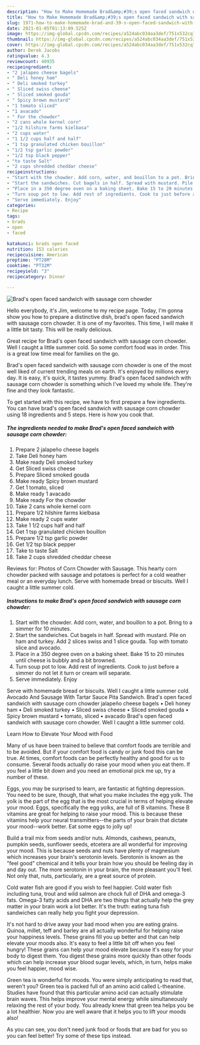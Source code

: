 ```yaml
---
description: "How to Make Homemade Brad&amp;#39;s open faced sandwich with sausage corn chowder"
title: "How to Make Homemade Brad&amp;#39;s open faced sandwich with sausage corn chowder"
slug: 1971-how-to-make-homemade-brad-and-39-s-open-faced-sandwich-with-sausage-corn-chowder
date: 2021-01-05T01:13:09.525Z
image: https://img-global.cpcdn.com/recipes/a524abc034aa3def/751x532cq70/brads-open-faced-sandwich-with-sausage-corn-chowder-recipe-main-photo.jpg
thumbnail: https://img-global.cpcdn.com/recipes/a524abc034aa3def/751x532cq70/brads-open-faced-sandwich-with-sausage-corn-chowder-recipe-main-photo.jpg
cover: https://img-global.cpcdn.com/recipes/a524abc034aa3def/751x532cq70/brads-open-faced-sandwich-with-sausage-corn-chowder-recipe-main-photo.jpg
author: Derek Jacobs
ratingvalue: 4.3
reviewcount: 40935
recipeingredient:
- "2 jalapeo cheese bagels"
- " Deli honey ham"
- " Deli smoked turkey"
- " Sliced swiss cheese"
- " Sliced smoked gouda"
- " Spicy brown mustard"
- "1 tomato sliced"
- "1 avacado"
- " For the chowder"
- "2 cans whole kernel corn"
- "1/2 hilshire farms kielbasa"
- "2 cups water"
- "1 1/2 cups half and half"
- "1 tsp granulated chicken bouillon"
- "1/2 tsp garlic powder"
- "1/2 tsp black pepper"
- "to taste Salt"
- "2 cups shredded cheddar cheese"
recipeinstructions:
- "Start with the chowder. Add corn, water, and bouillon to a pot. Bring to a simmer for 10 minutes."
- "Start the sandwiches. Cut bagels in half. Spread with mustard. Pile on ham and turkey. Add 2 slices swiss and 1 slice gouda. Top with tomato slice and avocado."
- "Place in a 350 degree oven on a baking sheet. Bake 15 to 20 minutes until cheese is bubbly and a bit browned."
- "Turn soup pot to low. Add rest of ingredients. Cook to just before a simmer do not let it turn or cream will separate."
- "Serve immediately. Enjoy"
categories:
- Recipe
tags:
- brads
- open
- faced

katakunci: brads open faced 
nutrition: 153 calories
recipecuisine: American
preptime: "PT28M"
cooktime: "PT32M"
recipeyield: "3"
recipecategory: Dinner

---
```



![Brad&#39;s open faced sandwich with sausage corn chowder](https://img-global.cpcdn.com/recipes/a524abc034aa3def/751x532cq70/brads-open-faced-sandwich-with-sausage-corn-chowder-recipe-main-photo.jpg)

Hello everybody, it's Jim, welcome to my recipe page. Today, I'm gonna show you how to prepare a distinctive dish, brad&#39;s open faced sandwich with sausage corn chowder. It is one of my favorites. This time, I will make it a little bit tasty. This will be really delicious.

Great recipe for Brad&#39;s open faced sandwich with sausage corn chowder. Well I caught a little summer cold. So some comfort food was in order. This is a great low time meal for families on the go.

Brad&#39;s open faced sandwich with sausage corn chowder is one of the most well liked of current trending meals on earth. It's enjoyed by millions every day. It is easy, it's quick, it tastes yummy. Brad&#39;s open faced sandwich with sausage corn chowder is something which I've loved my whole life. They're fine and they look fantastic.


To get started with this recipe, we have to first prepare a few ingredients. You can have brad&#39;s open faced sandwich with sausage corn chowder using 18 ingredients and 5 steps. Here is how you cook that.

<!--inarticleads1-->

##### The ingredients needed to make Brad&#39;s open faced sandwich with sausage corn chowder:

1. Prepare 2 jalapeño cheese bagels
1. Take  Deli honey ham
1. Make ready  Deli smoked turkey
1. Get  Sliced swiss cheese
1. Prepare  Sliced smoked gouda
1. Make ready  Spicy brown mustard
1. Get 1 tomato, sliced
1. Make ready 1 avacado
1. Make ready  For the chowder
1. Take 2 cans whole kernel corn
1. Prepare 1/2 hilshire farms kielbasa
1. Make ready 2 cups water
1. Take 1 1/2 cups half and half
1. Get 1 tsp granulated chicken bouillon
1. Prepare 1/2 tsp garlic powder
1. Get 1/2 tsp black pepper
1. Take to taste Salt
1. Take 2 cups shredded cheddar cheese


Reviews for: Photos of Corn Chowder with Sausage. This hearty corn chowder packed with sausage and potatoes is perfect for a cold weather meal or an everyday lunch. Serve with homemade bread or biscuits. Well I caught a little summer cold. 

<!--inarticleads2-->

##### Instructions to make Brad&#39;s open faced sandwich with sausage corn chowder:

1. Start with the chowder. Add corn, water, and bouillon to a pot. Bring to a simmer for 10 minutes.
1. Start the sandwiches. Cut bagels in half. Spread with mustard. Pile on ham and turkey. Add 2 slices swiss and 1 slice gouda. Top with tomato slice and avocado.
1. Place in a 350 degree oven on a baking sheet. Bake 15 to 20 minutes until cheese is bubbly and a bit browned.
1. Turn soup pot to low. Add rest of ingredients. Cook to just before a simmer do not let it turn or cream will separate.
1. Serve immediately. Enjoy


Serve with homemade bread or biscuits. Well I caught a little summer cold. Avocado And Sausage With Tartar Sauce Pita Sandwich. Brad&#39;s open faced sandwich with sausage corn chowder jalapeño cheese bagels • Deli honey ham • Deli smoked turkey • Sliced swiss cheese • Sliced smoked gouda • Spicy brown mustard • tomato, sliced • avacado Brad&#39;s open faced sandwich with sausage corn chowder. Well I caught a little summer cold. 

Learn How to Elevate Your Mood with Food


Many of us have been trained to believe that comfort foods are terrible and to be avoided. But if your comfort food is candy or junk food this can be true. At times, comfort foods can be perfectly healthy and good for us to consume. Several foods actually do raise your mood when you eat them. If you feel a little bit down and you need an emotional pick me up, try a number of these.

Eggs, you may be surprised to learn, are fantastic at fighting depression. You need to be sure, though, that what you make includes the egg yolk. The yolk is the part of the egg that is the most crucial in terms of helping elevate your mood. Eggs, specifically the egg yolks, are full of B vitamins. These B vitamins are great for helping to raise your mood. This is because these vitamins help your neural transmitters--the parts of your brain that dictate your mood--work better. Eat some eggs to jolly up!

Build a trail mix from seeds and/or nuts. Almonds, cashews, peanuts, pumpkin seeds, sunflower seeds, etcetera are all wonderful for improving your mood. This is because seeds and nuts have plenty of magnesium which increases your brain's serotonin levels. Serotonin is known as the "feel good" chemical and it tells your brain how you should be feeling day in and day out. The more serotonin in your brain, the more pleasant you'll feel. Not only that, nuts, particularly, are a great source of protein.

Cold water fish are good if you wish to feel happier. Cold water fish including tuna, trout and wild salmon are chock full of DHA and omega-3 fats. Omega-3 fatty acids and DHA are two things that actually help the grey matter in your brain work a lot better. It's the truth: eating tuna fish sandwiches can really help you fight your depression. 

It's not hard to drive away your bad mood when you are eating grains. Quinoa, millet, teff and barley are all actually wonderful for helping raise your happiness levels. These grains fill you up better and that can help elevate your moods also. It's easy to feel a little bit off when you feel hungry! These grains can help your mood elevate because it's easy for your body to digest them. You digest these grains more quickly than other foods which can help increase your blood sugar levels, which, in turn, helps make you feel happier, mood wise.

Green tea is wonderful for moods. You were simply anticipating to read that, weren't you? Green tea is packed full of an amino acid called L-theanine. Studies have found that this particular amino acid can actually stimulate brain waves. This helps improve your mental energy while simultaneously relaxing the rest of your body. You already knew that green tea helps you be a lot healthier. Now you are well aware that it helps you to lift your moods also!

As you can see, you don't need junk food or foods that are bad for you so you can feel better! Try  some  of  these  tips  instead.


